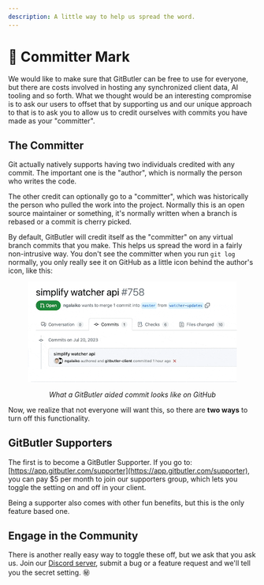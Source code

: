 ```yaml
---
description: A little way to help us spread the word.
---
```


# 💄 Committer Mark

We would like to make sure that GitButler can be free to use for everyone, but there are costs involved in hosting any synchronized client data, AI tooling and so forth. What we thought would be an interesting compromise is to ask our users to offset that by supporting us and our unique approach to that is to ask you to allow us to credit ourselves with commits you have made as your "committer".

## The Committer

Git actually natively supports having two individuals credited with any commit. The important one is the "author", which is normally the person who writes the code.

The other credit can optionally go to a "committer", which was historically the person who pulled the work into the project. Normally this is an open source maintainer or something, it's normally written when a branch is rebased or a commit is cherry picked.

By default, GitButler will credit itself as the "committer" on any virtual branch commits that you make. This helps us spread the word in a fairly non-intrusive way. You don't see the committer when you run `git log` normally, you only really see it on GitHub as a little icon behind the author's icon, like this:

<div align="center">
  <figure>
    <img src="../../../.gitbook/assets/CleanShot 2023-07-20 at 10.22.26.gif" alt="">
    <figcaption>
      <p><i>What a GitButler aided commit looks like on GitHub</i></p>
    </figcaption>
  </figure>
</div>

Now, we realize that not everyone will want this, so there are **two ways** to turn off this functionality.

## GitButler Supporters

The first is to become a GitButler Supporter. If you go to: [https://app.gitbutler.com/supporter](https://app.gitbutler.com/supporter), you can pay $5 per month to join our supporters group, which lets you toggle the setting on and off in your client.

Being a supporter also comes with other fun benefits, but this is the only feature based one.

## Engage in the Community

There is another really easy way to toggle these off, but we ask that you ask us. Join our [Discord server](https://discord.com/invite/MmFkmaJ42D), submit a bug or a feature request and we'll tell you the secret setting. :secret:
